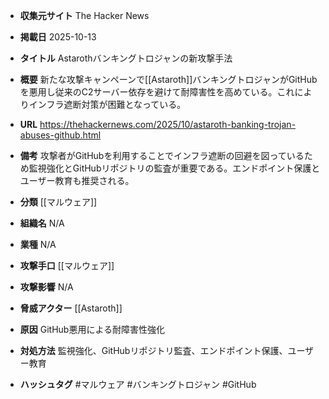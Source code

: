 - **収集元サイト**
The Hacker News

- **掲載日**
2025-10-13

- **タイトル**
Astarothバンキングトロジャンの新攻撃手法

- **概要**
新たな攻撃キャンペーンで[[Astaroth]]バンキングトロジャンがGitHubを悪用し従来のC2サーバー依存を避けて耐障害性を高めている。これによりインフラ遮断対策が困難となっている。

- **URL**
https://thehackernews.com/2025/10/astaroth-banking-trojan-abuses-github.html

- **備考**
攻撃者がGitHubを利用することでインフラ遮断の回避を図っているため監視強化とGitHubリポジトリの監査が重要である。エンドポイント保護とユーザー教育も推奨される。

- **分類**
[[マルウェア]]

- **組織名**
N/A

- **業種**
N/A

- **攻撃手口**
[[マルウェア]]

- **攻撃影響**
N/A

- **脅威アクター**
[[Astaroth]]

- **原因**
GitHub悪用による耐障害性強化

- **対処方法**
監視強化、GitHubリポジトリ監査、エンドポイント保護、ユーザー教育

- **ハッシュタグ**
#マルウェア #バンキングトロジャン #GitHub
